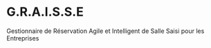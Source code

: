 # G.R.A.I.S.S.E
Gestionnaire de Réservation Agile et Intelligent de Salle Saisi pour les Entreprises
